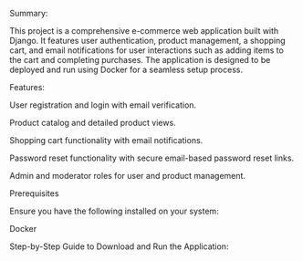 Summary:

This project is a comprehensive e-commerce web application built with Django. It features user authentication, product management, a shopping cart, and email notifications for user interactions such as adding items to the cart and completing purchases. The application is designed to be deployed and run using Docker for a seamless setup process.

Features:

User registration and login with email verification.

Product catalog and detailed product views.

Shopping cart functionality with email notifications.

Password reset functionality with secure email-based password reset links.

Admin and moderator roles for user and product management.

Prerequisites

Ensure you have the following installed on your system:

Docker

Step-by-Step Guide to Download and Run the Application:


